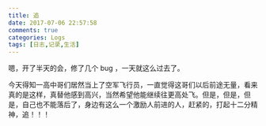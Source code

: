 ```yaml
---
title: 追
date: 2017-07-06 22:57:58
comments: true
categories: Logs
tags: [日志,记录,生活]
---
```

嗯，开了半天的会，修了几个 bug ，一天就这么过去了。  

今天得知一高中哥们居然当上了空军飞行员，一直觉得这哥们以后前途无量，看来真的是这样，真替他感到高兴，当然希望他能继续往更高处飞。但是，但是，但是，自己也不能落后了，身边有这么一个激励人前进的人，赶紧的，打起十二分精神，追！！！